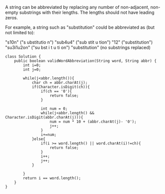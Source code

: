 A string can be abbreviated by replacing any number of non-adjacent, non-empty substrings with their lengths. The lengths should not have leading zeros.

For example, a string such as "substitution" could be abbreviated as (but not limited to):

"s10n" ("s ubstitutio n")
"sub4u4" ("sub stit u tion")
"12" ("substitution")
"su3i1u2on" ("su bst i t u ti on")
"substitution" (no substrings replaced)

```
class Solution {
    public boolean validWordAbbreviation(String word, String abbr) {
        int i=0;
        int j=0;

        while(j<abbr.length()){
            char ch = abbr.charAt(j);
            if(Character.isDigit(ch)){
                if(ch == '0'){
                    return false;
                }

                int num = 0;
                while(j<abbr.length() && Character.isDigit(abbr.charAt(j))){
                    num = num * 10 + (abbr.charAt(j)- '0');
                    j++;
                }
                i+=num;
            }else{
                if(i >= word.length() || word.charAt(i)!=ch){
                    return false;
                }
                i++;
                j++;
            }
        
        }
        return i == word.length();
    }
}
```

